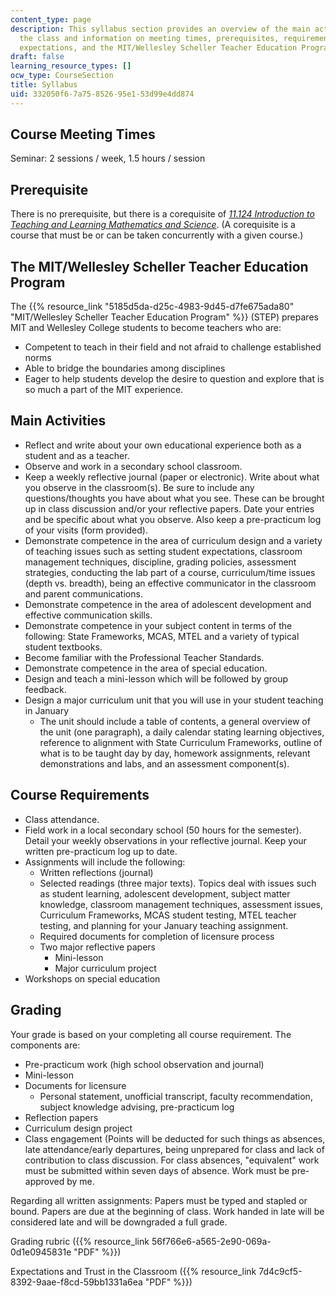 ```yaml
---
content_type: page
description: This syllabus section provides an overview of the main activities of
  the class and information on meeting times, prerequisites, requirements, grading,
  expectations, and the MIT/Wellesley Scheller Teacher Education Program.
draft: false
learning_resource_types: []
ocw_type: CourseSection
title: Syllabus
uid: 332050f6-7a75-8526-95e1-53d99e4dd874
---
```

## Course Meeting Times

Seminar: 2 sessions / week, 1.5 hours / session

## Prerequisite

There is no prerequisite, but there is a corequisite of [*11.124 Introduction to Teaching and Learning Mathematics and Science*](/courses/11-124-introduction-to-education-looking-forward-and-looking-back-on-education-fall-2011). (A corequisite is a course that must be or can be taken concurrently with a given course.)

## The MIT/Wellesley Scheller Teacher Education Program

The {{% resource_link "5185d5da-d25c-4983-9d45-d7fe675ada80" "MIT/Wellesley Scheller Teacher Education Program" %}} (STEP) prepares MIT and Wellesley College students to become teachers who are:

- Competent to teach in their field and not afraid to challenge established norms
- Able to bridge the boundaries among disciplines
- Eager to help students develop the desire to question and explore that is so much a part of the MIT experience.

## Main Activities

- Reflect and write about your own educational experience both as a student and as a teacher.
- Observe and work in a secondary school classroom.
- Keep a weekly reflective journal (paper or electronic). Write about what you observe in the classroom(s). Be sure to include any questions/thoughts you have about what you see. These can be brought up in class discussion and/or your reflective papers. Date your entries and be specific about what you observe. Also keep a pre-practicum log of your visits (form provided).
- Demonstrate competence in the area of curriculum design and a variety of teaching issues such as setting student expectations, classroom management techniques, discipline, grading policies, assessment strategies, conducting the lab part of a course, curriculum/time issues (depth vs. breadth), being an effective communicator in the classroom and parent communications.
- Demonstrate competence in the area of adolescent development and effective communication skills.
- Demonstrate competence in your subject content in terms of the following: State Frameworks, MCAS, MTEL and a variety of typical student textbooks.
- Become familiar with the Professional Teacher Standards.
- Demonstrate competence in the area of special education.
- Design and teach a mini-lesson which will be followed by group feedback.
- Design a major curriculum unit that you will use in your student teaching in January
    - The unit should include a table of contents, a general overview of the unit (one paragraph), a daily calendar stating learning objectives, reference to alignment with State Curriculum Frameworks, outline of what is to be taught day by day, homework assignments, relevant demonstrations and labs, and an assessment component(s).

## Course Requirements

- Class attendance.
- Field work in a local secondary school (50 hours for the semester). Detail your weekly observations in your reflective journal. Keep your written pre-practicum log up to date.
- Assignments will include the following:
    - Written reflections (journal)
    - Selected readings (three major texts). Topics deal with issues such as student learning, adolescent development, subject matter knowledge, classroom management techniques, assessment issues, Curriculum Frameworks, MCAS student testing, MTEL teacher testing, and planning for your January teaching assignment.
    - Required documents for completion of licensure process
    - Two major reflective papers
        - Mini-lesson
        - Major curriculum project
- Workshops on special education

## Grading

Your grade is based on your completing all course requirement. The components are:

- Pre-practicum work (high school observation and journal)
- Mini-lesson
- Documents for licensure
    - Personal statement, unofficial transcript, faculty recommendation, subject knowledge advising, pre-practicum log
- Reflection papers
- Curriculum design project
- Class engagement (Points will be deducted for such things as absences, late attendance/early departures, being unprepared for class and lack of contribution to class discussion. For class absences, "equivalent" work must be submitted within seven days of absence. Work must be pre-approved by me.

Regarding all written assignments: Papers must be typed and stapled or bound. Papers are due at the beginning of class. Work handed in late will be considered late and will be downgraded a full grade.

Grading rubric ({{% resource_link 56f766e6-a565-2e90-069a-0d1e0945831e "PDF" %}})

Expectations and Trust in the Classroom ({{% resource_link 7d4c9cf5-8392-9aae-f8cd-59bb1331a6ea "PDF" %}})